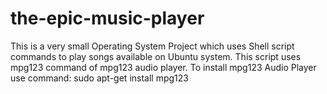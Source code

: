 # the-epic-music-player
This is a very small Operating System Project which uses Shell script commands to play songs available on Ubuntu system.
This script uses mpg123 command of mpg123 audio player.
To install mpg123 Audio Player use command:
sudo apt-get install mpg123
